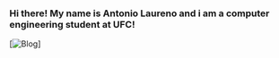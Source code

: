 ### Hi there! My name is Antonio Laureno and i am a computer engineering student at UFC!


[![Blog](https://img.shields.io/badge/Twitter-1DA1F2?style=for-the-badge&logo=twitter&logoColor=white)]
